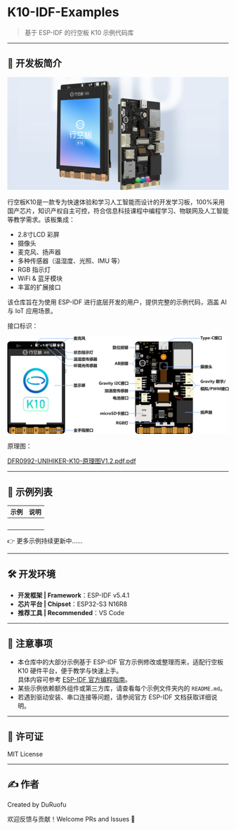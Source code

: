 # K10-IDF-Examples

> 基于 ESP-IDF 的行空板 K10 示例代码库 

---

## 🧠 开发板简介

![![img](https://img.dfrobot.com.cn/wikicn/5cabf4771804207b131ae8cb/7c8f2f1c38731db52ff65ff8ec1693ce.png)](attachments/c8c81c078e47fd70b6c05ff42d0fee2a.png)

行空板K10是一款专为快速体验和学习人工智能而设计的开发学习板，100%采用国产芯片，知识产权自主可控，符合信息科技课程中编程学习、物联网及人工智能等教学需求。该板集成：

- 2.8寸LCD 彩屏
- 摄像头
- 麦克风、扬声器
- 多种传感器（温湿度、光照、IMU 等）
- RGB 指示灯
- WiFi & 蓝牙模块
- 丰富的扩展接口

该仓库旨在为使用 ESP-IDF 进行底层开发的用户，提供完整的示例代码，涵盖 AI 与 IoT 应用场景。

接口标识：

![img](attachments/7c8f2f1c38731db52ff65ff8ec1693ce.png)

原理图：

 [DFR0992-UNIHIKER-K10-原理图V1.2.pdf.pdf](attachments\DFR0992-UNIHIKER-K10-原理图V1.2.pdf.pdf) 

---

## 📁 示例列表 

| 示例 | 说明 |
| ---- | ---- |
|      |      |
|      |      |
|      |      |
|      |      |
|      |      |

👉 更多示例持续更新中……

---

## 🛠️ 开发环境 

- **开发框架 | Framework**：ESP-IDF v5.4.1
- **芯片平台 | Chipset**：ESP32-S3 N16R8 
- **推荐工具 | Recommended**：VS Code 

---

## 📌 注意事项

- 本仓库中的大部分示例基于 ESP-IDF 官方示例修改或整理而来，适配行空板 K10 硬件平台，便于教学与快速上手。  
  具体内容可参考 [ESP-IDF 官方编程指南](https://docs.espressif.com/projects/esp-idf/zh_CN/latest/esp32/index.html)。
- 某些示例依赖额外组件或第三方库，请查看每个示例文件夹内的 `README.md`。
- 若遇到驱动安装、串口连接等问题，请参阅官方 ESP-IDF 文档获取详细说明。

---

## 📖 许可证

MIT License

---

## ✍️ 作者 

Created by DuRuofu

欢迎反馈与贡献！Welcome PRs and Issues 🙌
